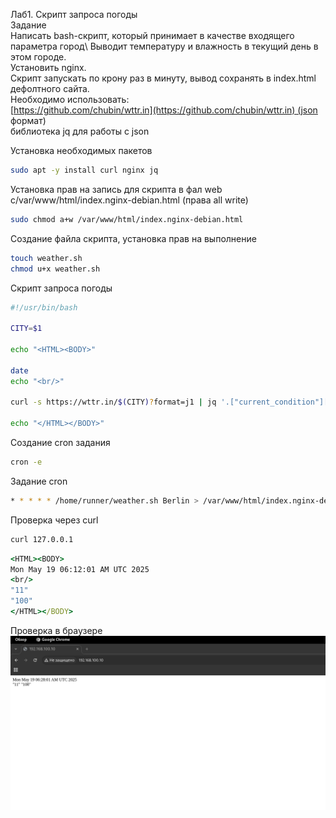 Лаб1. Скрипт запроса погоды\
Задание\
Написать bash-скрипт, который принимает в качестве входящего параметра город\ 
Выводит температуру и влажность в текущий день в этом городе.\
Установить nginx.\
Скрипт запускать по крону раз в минуту, вывод сохранять в index.html дефолтного сайта.\
Необходимо использовать:\
[https://github.com/chubin/wttr.in](https://github.com/chubin/wttr.in) (json формат)\
библиотека jq для работы с json



Установка необходимых пакетов
```bash
sudo apt -y install curl nginx jq
```

Установка прав на запись для скрипта в фал web с/var/www/html/index.nginx-debian.html (права all write)
```bash
sudo chmod a+w /var/www/html/index.nginx-debian.html
```

Создание  файла скрипта, установка прав на выполнение
```bash
touch weather.sh
chmod u+x weather.sh
```

Скрипт запроса погоды
```bash
#!/usr/bin/bash 

CITY=$1

echo "<HTML><BODY>"

date
echo "<br/>"

curl -s https://wttr.in/$(CITY)?format=j1 | jq '.["current_condition"][0] | .temp_C,.humidity'

echo "</HTML></BODY>"
```

Создание cron задания
```bash
cron -e
```

Задание cron
```bash
* * * * * /home/runner/weather.sh Berlin > /var/www/html/index.nginx-debian.html 2>> /home/runner/wather.err
```

Проверка через curl
```bash
curl 127.0.0.1
```

```cmd
<HTML><BODY>
Mon May 19 06:12:01 AM UTC 2025
<br/>
"11"
"100"
</HTML></BODY>
```

Проверка в браузере
![README](test.png)
